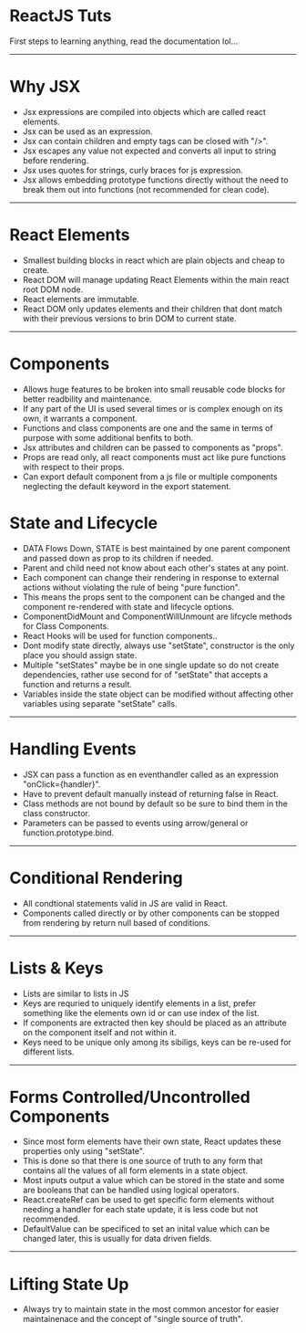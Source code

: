 # ReactJS Tuts
First steps to learning anything, read the documentation lol...

---

# Why JSX
- Jsx expressions are compiled into objects which are called react elements.
- Jsx can be used as an expression.
- Jsx can contain children and empty tags can be closed with "/>".
- Jsx escapes any value not expected and converts all input to string before rendering.
- Jsx uses quotes for strings, curly braces for js expression.
- Jsx allows embedding prototype functions directly without the need to break them out into functions (not recommended for clean code).

---

# React Elements
- Smallest building blocks in react which are plain objects and cheap to create.
- React DOM will manage updating React Elements within the main react root DOM node.
- React elements are immutable.
- React DOM only updates elements and their children that dont match with their previous versions to brin DOM to current state.

---

# Components
- Allows huge features to be broken into small reusable code blocks for better readbility and maintenance.
- If any part of the UI is used several times or is complex enough on its own, it warrants a component.
- Functions and class components are one and the same in terms of purpose with some additional benfits to both.
- Jsx attributes and children can be passed to components as "props".
- Props are read only, all react components must act like pure functions with respect to their props.
- Can export default component from a js file or multiple components neglecting the default keyword in the export statement.

# State and Lifecycle
- DATA Flows Down, STATE is best maintained by one parent component and passed down as prop to its children if needed.
- Parent and child need not know about each other's states at any point.
- Each component can change their rendering in response to external actions without violating the rule of being "pure function".
- This means the props sent to the component can be changed and the component re-rendered with state and lifecycle options.
- ComponentDidMount and ComponentWillUnmount are lifcycle methods for Class Components.
- React Hooks will be used for function components..
- Dont modify state directly, always use "setState", constructor is the only place you should assign state.
- Multiple "setStates" maybe be in one single update so do not create dependencies, rather use second for of "setState" that accepts a function and returns a result.
- Variables inside the state object can be modified without affecting other variables using separate "setState" calls.

---

# Handling Events
- JSX can pass a function as en eventhandler called as an expression "onClick={handler}".
- Have to prevent default manually instead of returning false in React.
- Class methods are not bound by default so be sure to bind them in the class constructor.
- Parameters can be passed to events using arrow/general or function.prototype.bind.

---

# Conditional Rendering
- All condtional statements valid in JS are valid in React.
- Components called directly or by other components can be stopped from rendering by return null based of conditions.

---

# Lists & Keys
- Lists are similar to lists in JS
- Keys are requried to uniquely identify elements in a list, prefer something like the elements own id or can use index of the list.
- If components are extracted then key should be placed as an attribute on the component itself and not within it.
- Keys need to be unique only among its sibiligs, keys can be re-used for different lists.

---

# Forms Controlled/Uncontrolled Components
- Since most form elements have their own state, React updates these properties only using "setState".
- This is done so that there is one source of truth to any form that contains all the values of all form elements in a state object.
- Most inputs output a value which can be stored in the state and some are booleans that can be handled using logical operators.
- React.createRef can be used to get specific form elements without needing a handler for each state update, it is less code but not recommended.
- DefaultValue can be specificed to set an inital value which can be changed later, this is usually for data driven fields.

---

# Lifting State Up
- Always try to maintain state in the most common ancestor for easier maintainenace and the concept of "single source of truth".
